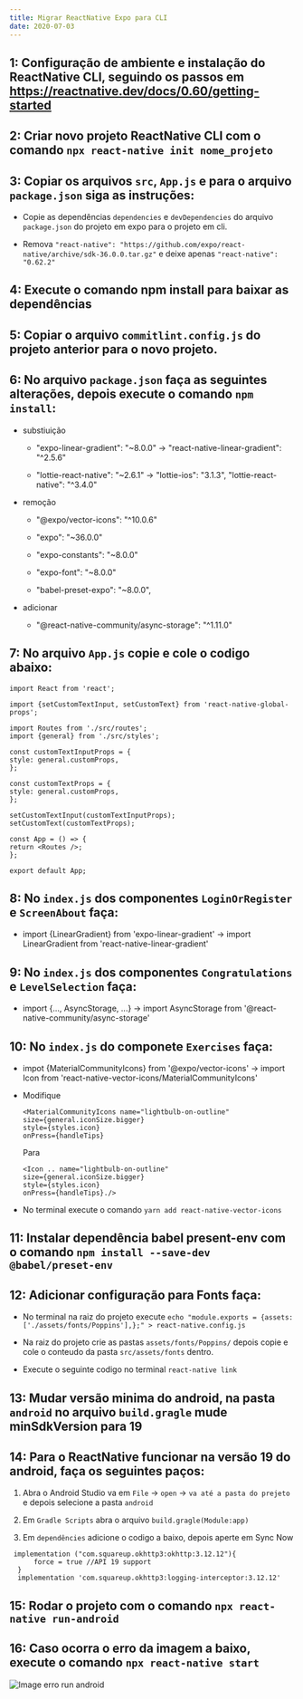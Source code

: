 ```yaml
---
title: Migrar ReactNative Expo para CLI
date: 2020-07-03
---
```


## 1: Configuração de ambiente e instalação do ReactNative CLI, seguindo os passos em https://reactnative.dev/docs/0.60/getting-started

## 2: Criar novo projeto ReactNative CLI com o comando `npx react-native init nome_projeto`

## 3: Copiar os arquivos `src`, `App.js` e para o arquivo `package.json` siga as instruções:

- Copie as dependências `dependencies` e `devDependencies` do arquivo `package.json` do projeto em expo para o projeto em cli.

* Remova `"react-native": "https://github.com/expo/react-native/archive/sdk-36.0.0.tar.gz"` e deixe apenas `"react-native": "0.62.2"`

## 4: Execute o comando npm install para baixar as dependências

## 5: Copiar o arquivo `commitlint.config.js` do projeto anterior para o novo projeto.

## 6: No arquivo `package.json` faça as seguintes alterações, depois execute o comando `npm install`:

- substiuição

  - "expo-linear-gradient": "~8.0.0" -> "react-native-linear-gradient": "^2.5.6"

  - "lottie-react-native": "~2.6.1" -> "lottie-ios": "3.1.3",
    "lottie-react-native": "^3.4.0"

- remoção

  - "@expo/vector-icons": "^10.0.6"

  - "expo": "~36.0.0"

  - "expo-constants": "~8.0.0"

  - "expo-font": "~8.0.0"

  - "babel-preset-expo": "~8.0.0",

* adicionar

  - "@react-native-community/async-storage": "^1.11.0"

## 7: No arquivo `App.js` copie e cole o codigo abaixo:

    import React from 'react';

    import {setCustomTextInput, setCustomText} from 'react-native-global-props';

    import Routes from './src/routes';
    import {general} from './src/styles';

    const customTextInputProps = {
    style: general.customProps,
    };

    const customTextProps = {
    style: general.customProps,
    };

    setCustomTextInput(customTextInputProps);
    setCustomText(customTextProps);

    const App = () => {
    return <Routes />;
    };

    export default App;

## 8: No `index.js` dos componentes `LoginOrRegister` e `ScreenAbout` faça:

- import {LinearGradient} from 'expo-linear-gradient' -> import LinearGradient from 'react-native-linear-gradient'

## 9: No `index.js` dos componentes `Congratulations` e `LevelSelection` faça:

- import {..., AsyncStorage, ...} -> import AsyncStorage from '@react-native-community/async-storage'

## 10: No `index.js` do componete `Exercises` faça:

- impot {MaterialCommunityIcons} from '@expo/vector-icons' -> import Icon from 'react-native-vector-icons/MaterialCommunityIcons'

* Modifique

  ```
  <MaterialCommunityIcons name="lightbulb-on-outline"
  size={general.iconSize.bigger}
  style={styles.icon}
  onPress={handleTips}
  ```

  Para

  ```
  <Icon .. name="lightbulb-on-outline"
  size={general.iconSize.bigger}
  style={styles.icon}
  onPress={handleTips}./>
  ```

- No terminal execute o comando `yarn add react-native-vector-icons`

## 11: Instalar dependência babel present-env com o comando `npm install --save-dev @babel/preset-env`

## 12: Adicionar configuração para Fonts faça:

- No terminal na raiz do projeto execute `echo "module.exports = {assets: ['./assets/fonts/Poppins'],};" > react-native.config.js`

- Na raiz do projeto crie as pastas `assets/fonts/Poppins/` depois copie e cole o conteudo da pasta `src/assets/fonts` dentro.

* Execute o seguinte codigo no terminal `react-native link`

## 13: Mudar versão minima do android, na pasta `android` no arquivo `build.gragle` mude minSdkVersion para 19

## 14: Para o ReactNative funcionar na versão 19 do android, faça os seguintes paços:

1. Abra o Android Studio va em `File` -> `open` -> `va até a pasta do prejeto` e depois selecione a pasta `android`

1. Em `Gradle Scripts` abra o arquivo `build.gragle(Module:app)`

1. Em `dependêncies` adicione o codigo a baixo, depois aperte em Sync Now

```
 implementation ("com.squareup.okhttp3:okhttp:3.12.12"){
      force = true //API 19 support
  }
  implementation 'com.squareup.okhttp3:logging-interceptor:3.12.12'
```

## 15: Rodar o projeto com o comando `npx react-native run-android`

## 16: Caso ocorra o erro da imagem a baixo, execute o comando `npx react-native start`

![Image erro run android](src/assets/images/erro_run_android.jpeg)
